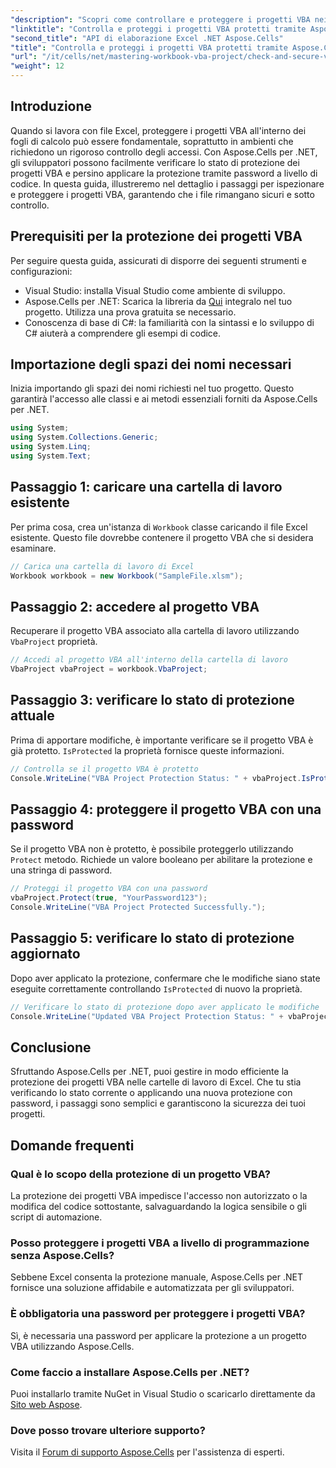 ```yaml
---
"description": "Scopri come controllare e proteggere i progetti VBA nei file Excel a livello di codice utilizzando Aspose.Cells per .NET. Guida dettagliata con esempi di codice completi inclusi."
"linktitle": "Controlla e proteggi i progetti VBA protetti tramite Aspose.Cells"
"second_title": "API di elaborazione Excel .NET Aspose.Cells"
"title": "Controlla e proteggi i progetti VBA protetti tramite Aspose.Cells"
"url": "/it/cells/net/mastering-workbook-vba-project/check-and-secure-vba-projects-is-protected/"
"weight": 12
---
```


## Introduzione

Quando si lavora con file Excel, proteggere i progetti VBA all'interno dei fogli di calcolo può essere fondamentale, soprattutto in ambienti che richiedono un rigoroso controllo degli accessi. Con Aspose.Cells per .NET, gli sviluppatori possono facilmente verificare lo stato di protezione dei progetti VBA e persino applicare la protezione tramite password a livello di codice. In questa guida, illustreremo nel dettaglio i passaggi per ispezionare e proteggere i progetti VBA, garantendo che i file rimangano sicuri e sotto controllo.

## Prerequisiti per la protezione dei progetti VBA

Per seguire questa guida, assicurati di disporre dei seguenti strumenti e configurazioni:

- Visual Studio: installa Visual Studio come ambiente di sviluppo.
- Aspose.Cells per .NET: Scarica la libreria da [Qui](https://releases.aspose.com/cells/net/) integralo nel tuo progetto. Utilizza una prova gratuita se necessario.
- Conoscenza di base di C#: la familiarità con la sintassi e lo sviluppo di C# aiuterà a comprendere gli esempi di codice.

## Importazione degli spazi dei nomi necessari

Inizia importando gli spazi dei nomi richiesti nel tuo progetto. Questo garantirà l'accesso alle classi e ai metodi essenziali forniti da Aspose.Cells per .NET.

```csharp
using System;
using System.Collections.Generic;
using System.Linq;
using System.Text;
```

## Passaggio 1: caricare una cartella di lavoro esistente

Per prima cosa, crea un'istanza di `Workbook` classe caricando il file Excel esistente. Questo file dovrebbe contenere il progetto VBA che si desidera esaminare.

```csharp
// Carica una cartella di lavoro di Excel
Workbook workbook = new Workbook("SampleFile.xlsm");
```

## Passaggio 2: accedere al progetto VBA

Recuperare il progetto VBA associato alla cartella di lavoro utilizzando `VbaProject` proprietà.

```csharp
// Accedi al progetto VBA all'interno della cartella di lavoro
VbaProject vbaProject = workbook.VbaProject;
```

## Passaggio 3: verificare lo stato di protezione attuale

Prima di apportare modifiche, è importante verificare se il progetto VBA è già protetto. `IsProtected` la proprietà fornisce queste informazioni.

```csharp
// Controlla se il progetto VBA è protetto
Console.WriteLine("VBA Project Protection Status: " + vbaProject.IsProtected);
```

## Passaggio 4: proteggere il progetto VBA con una password

Se il progetto VBA non è protetto, è possibile proteggerlo utilizzando `Protect` metodo. Richiede un valore booleano per abilitare la protezione e una stringa di password.

```csharp
// Proteggi il progetto VBA con una password
vbaProject.Protect(true, "YourPassword123");
Console.WriteLine("VBA Project Protected Successfully.");
```

## Passaggio 5: verificare lo stato di protezione aggiornato

Dopo aver applicato la protezione, confermare che le modifiche siano state eseguite correttamente controllando `IsProtected` di nuovo la proprietà.

```csharp
// Verificare lo stato di protezione dopo aver applicato le modifiche
Console.WriteLine("Updated VBA Project Protection Status: " + vbaProject.IsProtected);
```

## Conclusione

Sfruttando Aspose.Cells per .NET, puoi gestire in modo efficiente la protezione dei progetti VBA nelle cartelle di lavoro di Excel. Che tu stia verificando lo stato corrente o applicando una nuova protezione con password, i passaggi sono semplici e garantiscono la sicurezza dei tuoi progetti.

## Domande frequenti

### Qual è lo scopo della protezione di un progetto VBA?
La protezione dei progetti VBA impedisce l'accesso non autorizzato o la modifica del codice sottostante, salvaguardando la logica sensibile o gli script di automazione.

### Posso proteggere i progetti VBA a livello di programmazione senza Aspose.Cells?
Sebbene Excel consenta la protezione manuale, Aspose.Cells per .NET fornisce una soluzione affidabile e automatizzata per gli sviluppatori.

### È obbligatoria una password per proteggere i progetti VBA?
Sì, è necessaria una password per applicare la protezione a un progetto VBA utilizzando Aspose.Cells.

### Come faccio a installare Aspose.Cells per .NET?
Puoi installarlo tramite NuGet in Visual Studio o scaricarlo direttamente da [Sito web Aspose](https://releases.aspose.com/cells/net/).

### Dove posso trovare ulteriore supporto?
Visita il [Forum di supporto Aspose.Cells](https://forum.aspose.com/c/cells/9) per l'assistenza di esperti.